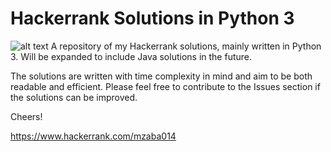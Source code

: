 # Hackerrank Solutions in Python 3
![alt text](https://d3keuzeb2crhkn.cloudfront.net/hackerrank/assets/styleguide/logo_wordmark-f5c5eb61ab0a154c3ed9eda24d0b9e31.svg)
A repository of my Hackerrank solutions, mainly written in Python 3. Will be expanded to include Java solutions in the future.

The solutions are written with time complexity in mind and aim to be both readable and efficient. Please feel free to contribute to the Issues section
if the solutions can be improved.

Cheers!

https://www.hackerrank.com/mzaba014
